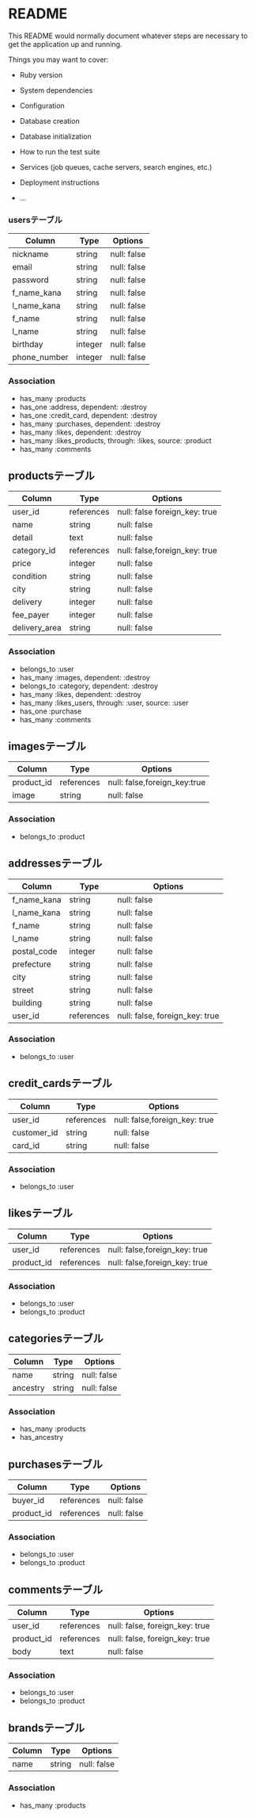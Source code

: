 # README

This README would normally document whatever steps are necessary to get the
application up and running.

Things you may want to cover:

* Ruby version

* System dependencies

* Configuration

* Database creation

* Database initialization

* How to run the test suite

* Services (job queues, cache servers, search engines, etc.)

* Deployment instructions

* ...

### usersテーブル
|Column|Type|Options|
|------|----|-------|
|nickname|string|null: false|
|email|string|null: false|
|password|string|null: false|
|f_name_kana|string|null: false|
|l_name_kana|string|null: false|
|f_name|string|null: false|
|l_name|string|null: false|
|birthday|integer|null: false|
|phone_number|integer|null: false|

### Association
- has_many :products
- has_one :address, dependent: :destroy
- has_one :credit_card, dependent: :destroy
- has_many :purchases, dependent: :destroy
- has_many :likes, dependent: :destroy
- has_many :likes_products, through: :likes, source: :product 
- has_many :comments

## productsテーブル
|Column|Type|Options|
|------|----|-------|
|user_id|references|null: false foreign_key: true|
|name|string|null: false|
|detail|text|null: false|
|category_id|references|null: false,foreign_key: true|
|price|integer|null: false|
|condition|string|null: false|
|city|string|null: false|
|delivery|integer|null: false|
|fee_payer|integer|null: false|
|delivery_area|string|null: false|

### Association
- belongs_to :user
- has_many :images, dependent: :destroy
- belongs_to :category, dependent: :destroy
- has_many :likes, dependent: :destroy
- has_many :likes_users, through: :user, source: :user
- has_one :purchase
- has_many :comments

## imagesテーブル
|Column|Type|Options|
|------|----|-------|
|product_id|references|null: false,foreign_key:true|
|image|string|null: false|

### Association
- belongs_to :product

## addressesテーブル
|Column|Type|Options|
|------|----|-------|
|f_name_kana|string|null: false|
|l_name_kana|string|null: false|
|f_name|string|null: false|
|l_name|string|null: false|
|postal_code|integer|null: false|
|prefecture|string|null: false|
|city|string|null: false|
|street|string|null: false|
|building|string|null: false|
|user_id|references|null: false, foreign_key: true|

### Association
- belongs_to :user

## credit_cardsテーブル
|Column|Type|Options|
|------|----|-------|
|user_id|references|null: false,foreign_key: true|
|customer_id|string|null: false|
|card_id|string|null: false|

### Association
- belongs_to :user

## likesテーブル
|Column|Type|Options|
|------|----|-------|
|user_id|references|null: false,foreign_key: true|
|product_id|references|null: false,foreign_key: true|

### Association
- belongs_to :user
- belongs_to :product

## categoriesテーブル
|Column|Type|Options|
|------|----|-------|
|name|string|null: false|
|ancestry|string|null: false|

### Association
- has_many :products
- has_ancestry

## purchasesテーブル
|Column|Type|Options|
|------|----|-------|
|buyer_id|references|null: false|
|product_id|references|null: false|

### Association
- belongs_to :user
- belongs_to :product

## commentsテーブル
|Column|Type|Options|
|------|----|-------|
|user_id|references|null: false, foreign_key: true|
|product_id|references|null: false, foreign_key: true|
|body|text|null: false|

### Association
- belongs_to :user
- belongs_to :product

## brandsテーブル
|Column|Type|Options|
|------|----|-------|
|name|string|null: false|

### Association
- has_many :products